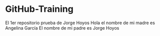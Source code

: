 # GitHub-Training
El 1er repositorio prueba de Jorge Hoyos
Hola el nombre de mi madre es Angelina García
El nombre de mi padre es Jorge Hoyos
